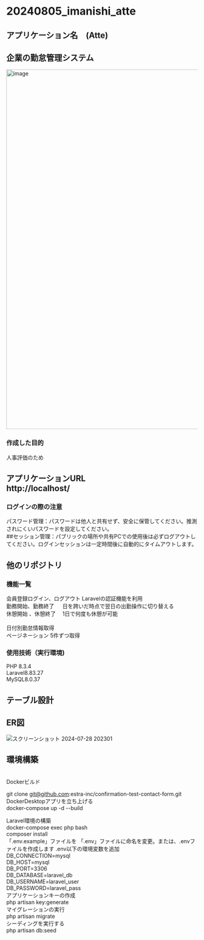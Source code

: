 # 20240805_imanishi_atte

## アプリケーション名　(Atte)  

## 企業の勤怠管理システム
<img width="944" alt="image" src="https://github.com/user-attachments/assets/0d673d17-1af9-4241-8b10-5deb3ea9f886">

 ### 作成した目的<br>
 人事評価のため

## アプリケーションURL<br>http://localhost/

### ログインの際の注意<br>
パスワード管理：パスワードは他人と共有せず、安全に保管してください。推測されにくいパスワードを設定してください。<br>##セッション管理：パブリックの場所や共有PCでの使用後は必ずログアウトしてください。ログインセッションは一定時間後に自動的にタイムアウトします。

## 他のリポジトリ

### 機能一覧 <br>
会員登録ログイン、ログアウト	 Laravelの認証機能を利用<br>勤務開始、勤務終了	　 日を跨いだ時点で翌日の出勤操作に切り替える  <br>休憩開始	、休憩終了　 1日で何度も休憩が可能	 
 <br>日付別勤怠情報取得	  <br>ページネーション	    5件ずつ取得

### 使用技術（実行環境)<br>
PHP 8.3.4<br>Laravel8.83.27<br>MySQL8.0.37

## テーブル設計

## ER図
![スクリーンショット 2024-07-28 202301](https://github.com/user-attachments/assets/bf082e8f-cbcb-45ff-94c4-7a4020644450)

## 環境構築
<br>Dockerビルド

git clone git@github.com:estra-inc/confirmation-test-contact-form.git<br>DockerDesktopアプリを立ち上げる<br>docker-compose up -d --build

Laravel環境の構築<br>docker-compose exec php bash<br>composer install<br>「.env.example」ファイルを 「.env」ファイルに命名を変更。または、.envファイルを作成します
.env以下の環境変数を追加<br>DB_CONNECTION=mysql<br>DB_HOST=mysql<br>DB_PORT=3306<br>DB_DATABASE=laravel_db<br>DB_USERNAME=laravel_user<br>DB_PASSWORD=laravel_pass<br>アプリケーションキーの作成<br>php artisan key:generate<br>マイグレーションの実行<br>php artisan migrate<br>シーディングを実行する<br>php artisan db:seed





